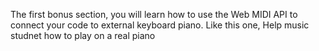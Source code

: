 The first bonus section, you will learn how to use the Web MIDI API to connect your code to external keyboard piano. Like this one, 
Help music studnet how to play on a real piano

